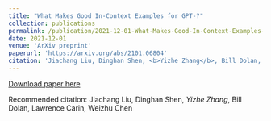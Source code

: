 ```yaml
---
title: "What Makes Good In-Context Examples for GPT-?"
collection: publications
permalink: /publication/2021-12-01-What-Makes-Good-In-Context-Examples-for-GPT-?
date: 2021-12-01
venue: 'ArXiv preprint'
paperurl: 'https://arxiv.org/abs/2101.06804'
citation: 'Jiachang Liu, Dinghan Shen, <b>Yizhe Zhang</b>, Bill Dolan, Lawrence Carin, Weizhu Chen'
---
```


[Download paper here](https://arxiv.org/abs/2101.06804)

Recommended citation: Jiachang Liu, Dinghan Shen, *Yizhe Zhang*, Bill Dolan, Lawrence Carin, Weizhu Chen